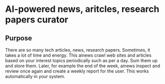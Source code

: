 # AI-powered news, aritcles, research papers curator

## Purpose
There are so many tech articles, news, research papers. Sometimes, it takes a lot of time and energy. This ainews crawl web sites and articles based on your interest topics periodically such as per a day. Sum them up and store them. Later, for example the end of the week, ainews inspect and review once again and create a weekly report for the user. This works automatically in your system.
